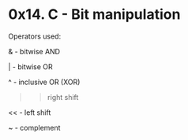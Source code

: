 # 0x14. C - Bit manipulation

Operators used:

& - bitwise AND

| - bitwise OR

^ - inclusive OR (XOR)

>>  right shift

<< - left shift

~ - complement

